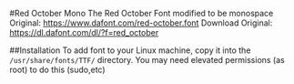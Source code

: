 #Red October Mono
The Red October Font modified to be monospace
Original: https://www.dafont.com/red-october.font
Download Original: https://dl.dafont.com/dl/?f=red_october

##Installation
To add font to your Linux machine, copy it into the `/usr/share/fonts/TTF/` directory.
You may need elevated permissions (as root) to do this (sudo,etc)
